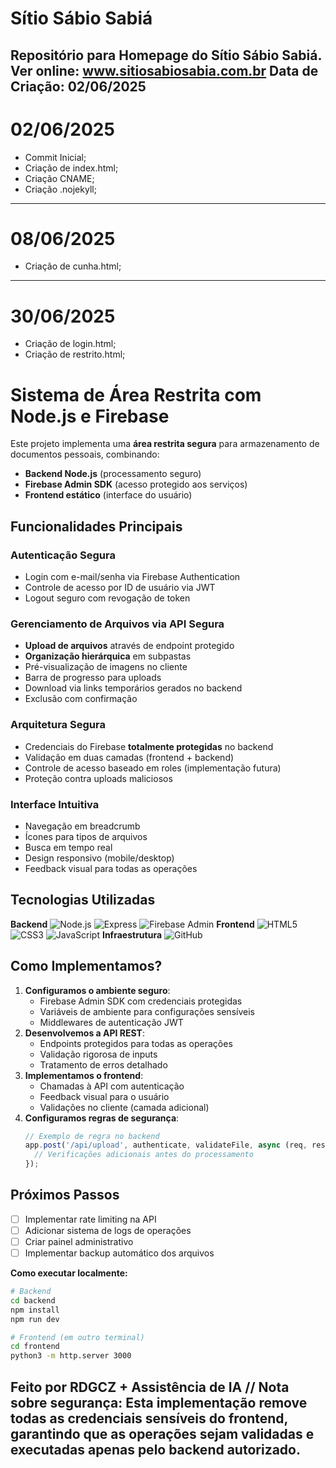 # Sítio Sábio Sabiá
Repositório para Homepage do Sítio Sábio Sabiá.
Ver online: www.sitiosabiosabia.com.br
Data de Criação: 02/06/2025
-----------------------------------------------------------------------------------------------------------
# 02/06/2025
- Commit Inicial;
- Criação de index.html;
- Criação CNAME;
- Criação .nojekyll;
-----------------------------------------------------------------------------------------------------------
# 08/06/2025
- Criação de cunha.html;

-----------------------------------------------------------------------------------------------------------
# 30/06/2025
- Criação de login.html;
- Criação de restrito.html;

# **Sistema de Área Restrita com Node.js e Firebase**
Este projeto implementa uma **área restrita segura** para armazenamento de documentos pessoais, combinando:
- **Backend Node.js** (processamento seguro)
- **Firebase Admin SDK** (acesso protegido aos serviços)
- **Frontend estático** (interface do usuário)

## **Funcionalidades Principais**

### **Autenticação Segura**
- Login com e-mail/senha via Firebase Authentication
- Controle de acesso por ID de usuário via JWT
- Logout seguro com revogação de token

### **Gerenciamento de Arquivos via API Segura**
- **Upload de arquivos** através de endpoint protegido
- **Organização hierárquica** em subpastas
- Pré-visualização de imagens no cliente
- Barra de progresso para uploads
- Download via links temporários gerados no backend
- Exclusão com confirmação

### **Arquitetura Segura**
- Credenciais do Firebase **totalmente protegidas** no backend
- Validação em duas camadas (frontend + backend)
- Controle de acesso baseado em roles (implementação futura)
- Proteção contra uploads maliciosos

### **Interface Intuitiva**
- Navegação em breadcrumb
- Ícones para tipos de arquivos
- Busca em tempo real
- Design responsivo (mobile/desktop)
- Feedback visual para todas as operações

## **Tecnologias Utilizadas**
**Backend**
![Node.js](https://img.shields.io/badge/Node.js-339933?style=for-the-badge&logo=nodedotjs&logoColor=white)
![Express](https://img.shields.io/badge/Express-000000?style=for-the-badge&logo=express&logoColor=white)
![Firebase Admin](https://img.shields.io/badge/Firebase-FFCA28?style=for-the-badge&logo=firebase&logoColor=black)
**Frontend**
![HTML5](https://img.shields.io/badge/HTML5-E34F26?style=for-the-badge&logo=html5&logoColor=white) 
![CSS3](https://img.shields.io/badge/CSS3-1572B6?style=for-the-badge&logo=css3&logoColor=white) 
![JavaScript](https://img.shields.io/badge/JavaScript-F7DF1E?style=for-the-badge&logo=javascript&logoColor=black)
**Infraestrutura**
![GitHub](https://img.shields.io/badge/GitHub-181717?style=for-the-badge&logo=github&logoColor=white)

## **Como Implementamos?**
1. **Configuramos o ambiente seguro**:
   - Firebase Admin SDK com credenciais protegidas
   - Variáveis de ambiente para configurações sensíveis
   - Middlewares de autenticação JWT
2. **Desenvolvemos a API REST**:
   - Endpoints protegidos para todas as operações
   - Validação rigorosa de inputs
   - Tratamento de erros detalhado
3. **Implementamos o frontend**:
   - Chamadas à API com autenticação
   - Feedback visual para o usuário
   - Validações no cliente (camada adicional)
4. **Configuramos regras de segurança**:
   ```javascript
   // Exemplo de regra no backend
   app.post('/api/upload', authenticate, validateFile, async (req, res) => {
     // Verificações adicionais antes do processamento
   });
   ```

## **Próximos Passos**
- [ ] Implementar rate limiting na API
- [ ] Adicionar sistema de logs de operações
- [ ] Criar painel administrativo
- [ ] Implementar backup automático dos arquivos

**Como executar localmente:**

```bash
# Backend
cd backend
npm install
npm run dev

# Frontend (em outro terminal)
cd frontend
python3 -m http.server 3000
```

Feito por RDGCZ + Assistência de IA //
**Nota sobre segurança**: Esta implementação remove todas as credenciais sensíveis do frontend, garantindo que as operações sejam validadas e executadas apenas pelo backend autorizado.
-------------------------------------------------------------------------------------------------------------------------------
